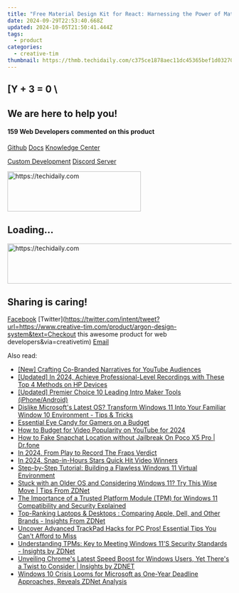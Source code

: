 ```yaml
---
title: "Free Material Design Kit for React: Harnessing the Power of Material-UI From Creative Tim"
date: 2024-09-29T22:53:40.668Z
updated: 2024-10-05T21:50:41.444Z
tags:
  - product
categories:
  - creative-tim
thumbnail: https://thmb.techidaily.com/c375ce1878aec11dc45365bef1d03270965b9669f431a9e083c40be8add6302b.jpg
---
```


## \[Y + 3 = 0 \

## We are here to help you!

#### 159 Web Developers commented on this product

[Github](https://github.com/creativetimofficial/argon-design-system) [Docs](https://tools.techidaily.com/creative-tim/products/) [Knowledge Center](https://tools.techidaily.com/creative-tim/products/) 

[Custom Development](https://tools.techidaily.com/creative-tim/products/) [Discord Server](https://discord.com/invite/FhCJCaHdQa) 

<!-- affiliate ads begin -->
<a href="https://aligracehair.sjv.io/c/5597632/1948891/19272" target="_top" id="1948891">
  <img src="//a.impactradius-go.com/display-ad/19272-1948891" border="0" alt="https://techidaily.com" width="300" height="90"/>
</a>
<img height="0" width="0" src="https://aligracehair.sjv.io/i/5597632/1948891/19272" style="position:absolute;visibility:hidden;" border="0" />
<!-- affiliate ads end -->

## Loading...

<!-- affiliate ads begin -->
<a href="https://aligracehair.sjv.io/c/5597632/1997695/19272" target="_top" id="1997695">
  <img src="//a.impactradius-go.com/display-ad/19272-1997695" border="0" alt="https://techidaily.com" width="728" height="90"/>
</a>
<img height="0" width="0" src="https://aligracehair.sjv.io/i/5597632/1997695/19272" style="position:absolute;visibility:hidden;" border="0" />
<!-- affiliate ads end -->

## Sharing is caring!

[Facebook](https://www.facebook.com/sharer/sharer.php?u=https://www.creative-tim.com/product/argon-design-system?src=sdkpreparse) [Twitter](https://twitter.com/intent/tweet?url=https://www.creative-tim.com/product/argon-design-system&text=Checkout this awesome product for web developers&via=creativetim) [Email](https://tools.techidaily.com/creative-tim/products/)

<ins class="adsbygoogle"
     style="display:block"
     data-ad-format="autorelaxed"
     data-ad-client="ca-pub-7571918770474297"
     data-ad-slot="1223367746"></ins>

<ins class="adsbygoogle"
     style="display:block"
     data-ad-client="ca-pub-7571918770474297"
     data-ad-slot="8358498916"
     data-ad-format="auto"
     data-full-width-responsive="true"></ins>

<span class="atpl-alsoreadstyle">Also read:</span>
<div><ul>
<li><a href="https://article-helps.techidaily.com/new-crafting-co-branded-narratives-for-youtube-audiences/"><u>[New] Crafting Co-Branded Narratives for YouTube Audiences</u></a></li>
<li><a href="https://on-screen-recording.techidaily.com/updated-in-2024-achieve-professional-level-recordings-with-these-top-4-methods-on-hp-devices/"><u>[Updated] In 2024, Achieve Professional-Level Recordings with These Top 4 Methods on HP Devices</u></a></li>
<li><a href="https://youtube-blog.techidaily.com/ed-premier-choice-10-leading-intro-maker-tools-iphoneandroid/"><u>[Updated] Premier Choice 10 Leading Intro Maker Tools (iPhone/Android)</u></a></li>
<li><a href="https://win-unique.techidaily.com/dislike-microsofts-latest-os-transform-windows-11-into-your-familiar-window-10-environment-tips-and-tricks/"><u>Dislike Microsoft's Latest OS? Transform Windows 11 Into Your Familiar Window 10 Environment - Tips & Tricks</u></a></li>
<li><a href="https://games-able.techidaily.com/essential-eye-candy-for-gamers-on-a-budget/"><u>Essential Eye Candy for Gamers on a Budget</u></a></li>
<li><a href="https://some-techniques.techidaily.com/how-to-budget-for-video-popularity-on-youtube-for-2024/"><u>How to Budget for Video Popularity on YouTube for 2024</u></a></li>
<li><a href="https://location-social.techidaily.com/how-to-fake-snapchat-location-without-jailbreak-on-poco-x5-pro-drfone-by-drfone-virtual-android/"><u>How to Fake Snapchat Location without Jailbreak On Poco X5 Pro | Dr.fone</u></a></li>
<li><a href="https://on-screen-recording.techidaily.com/in-2024-from-play-to-record-the-fraps-verdict/"><u>In 2024, From Play to Record The Fraps Verdict</u></a></li>
<li><a href="https://youtube-web.techidaily.com/24-snap-in-hours-stars-quick-hit-video-winners/"><u>In 2024, Snap-in-Hours Stars Quick Hit Video Winners</u></a></li>
<li><a href="https://win-unique.techidaily.com/step-by-step-tutorial-building-a-flawless-windows-11-virtual-environment/"><u>Step-by-Step Tutorial: Building a Flawless Windows 11 Virtual Environment</u></a></li>
<li><a href="https://win-unique.techidaily.com/stuck-with-an-older-os-and-considering-windows-11-try-this-wise-move-tips-from-zdnet/"><u>Stuck with an Older OS and Considering Windows 11? Try This Wise Move | Tips From ZDNet</u></a></li>
<li><a href="https://win-unique.techidaily.com/the-importance-of-a-trusted-platform-module-tpm-for-windows-11-compatibility-and-security-explained/"><u>The Importance of a Trusted Platform Module (TPM) for Windows 11 Compatibility and Security Explained</u></a></li>
<li><a href="https://win-unique.techidaily.com/top-ranking-laptops-and-desktops-comparing-apple-dell-and-other-brands-insights-from-zdnet/"><u>Top-Ranking Laptops & Desktops : Comparing Apple, Dell, and Other Brands - Insights From ZDNet</u></a></li>
<li><a href="https://win-unique.techidaily.com/uncover-advanced-trackpad-hacks-for-pc-pros-essential-tips-you-cant-afford-to-miss/"><u>Uncover Advanced TrackPad Hacks for PC Pros! Essential Tips You Can't Afford to Miss</u></a></li>
<li><a href="https://win-unique.techidaily.com/understanding-tpms-key-to-meeting-windows-11s-security-standards-insights-by-zdnet/"><u>Understanding TPMs: Key to Meeting Windows 11'S Security Standards - Insights by ZDNet</u></a></li>
<li><a href="https://win-unique.techidaily.com/unveiling-chromes-latest-speed-boost-for-windows-users-yet-theres-a-twist-to-consider-insights-by-zdnet/"><u>Unveiling Chrome's Latest Speed Boost for Windows Users, Yet There's a Twist to Consider | Insights by ZDNET</u></a></li>
<li><a href="https://win-cheats.techidaily.com/windows-10-crisis-looms-for-microsoft-as-one-year-deadline-approaches-reveals-zdnet-analysis/"><u>Windows 10 Crisis Looms for Microsoft as One-Year Deadline Approaches, Reveals ZDNet Analysis</u></a></li>
</ul></div>

